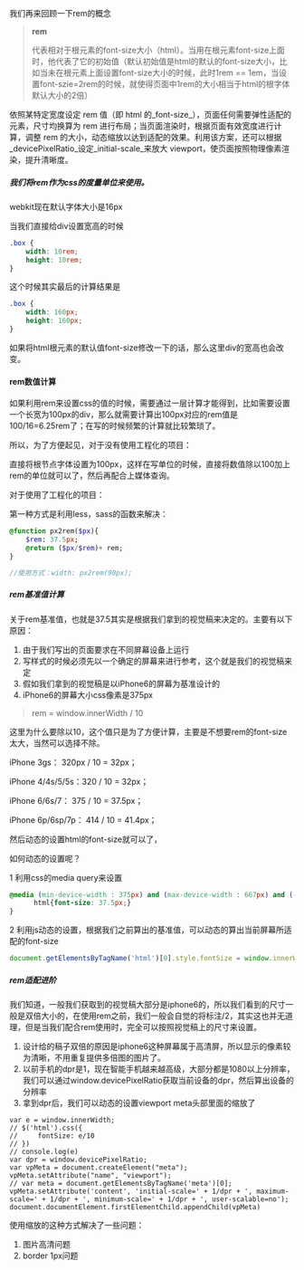 我们再来回顾一下rem的概念

> **rem**
>
> 代表相对于根元素的font-size大小（html）。当用在根元素font-size上面时，他代表了它的初始值（默认初始值是html的默认的font-size大小，比如当未在根元素上面设置font-size大小的时候，此时1rem == 1em，当设置font-szie=2rem的时候，就使得页面中1rem的大小相当于html的根字体默认大小的2倍）

依照某特定宽度设定 rem 值（即 html 的_font-size_），页面任何需要弹性适配的元素，尺寸均换算为 rem 进行布局；当页面渲染时，根据页面有效宽度进行计算，调整 rem 的大小，动态缩放以达到适配的效果。利用该方案，还可以根据_devicePixelRatio_设定_initial-scale_来放大 viewport，使页面按照物理像素渲染，提升清晰度。

##### 我们将rem作为css的度量单位来使用。

webkit现在默认字体大小是16px

当我们直接给div设置宽高的时候

```css
.box { 
    width: 10rem;
    height: 10rem;
}
```

这个时候其实最后的计算结果是

```css
.box {
    width: 160px;
    height: 160px;
}
```

如果将html根元素的默认值font-size修改一下的话，那么这里div的宽高也会改变。

#### rem数值计算

如果利用rem来设置css的值的时候，需要通过一层计算才能得到，比如需要设置一个长宽为100px的div，那么就需要计算出100px对应的rem值是100/16=6.25rem了；在写的时候频繁的计算就比较繁琐了。

所以，为了方便起见，对于没有使用工程化的项目：

直接将根节点字体设置为100px，这样在写单位的时候，直接将数值除以100加上rem的单位就可以了，然后再配合上媒体查询。

对于使用了工程化的项目：

第一种方式是利用less，sass的函数来解决：

```sass
@function px2rem($px){
    $rem: 37.5px;
    @return ($px/$rem)+ rem;
}

//使用方式：width: px2rem(90px);
```

##### rem基准值计算

关于rem基准值，也就是37.5其实是根据我们拿到的视觉稿来决定的。主要有以下原因：

1. 由于我们写出的页面要求在不同屏幕设备上运行
2. 写样式的时候必须先以一个确定的屏幕来进行参考，这个就是我们的视觉稿来定
3. 假如我们拿到的视觉稿是以iPhone6的屏幕为基准设计的
4. iPhone6的屏幕大小css像素是375px

> rem = window.innerWidth / 10

这里为什么要除以10，这个值只是为了方便计算，主要是不想要rem的font-size太大，当然可以选择不除。

iPhone 3gs： 320px / 10 = 32px；

iPhone 4/4s/5/5s：320 / 10 = 32px；

iPhone 6/6s/7： 375 / 10 = 37.5px；

iPhone 6p/6sp/7p： 414 / 10 = 41.4px；

然后动态的设置html的font-size就可以了，

如何动态的设置呢？

1 利用css的media query来设置

```css
@media (min-device-width : 375px) and (max-device-width : 667px) and (-webkit-min-device-pixel-ratio : 2){
      html{font-size: 37.5px;}
}
```

2 利用js动态的设置，根据我们之前算出的基准值，可以动态的算出当前屏幕所适配的font-size

```js
document.getElementsByTagName('html')[0].style.fontSize = window.innerWidth / 10 + 'px';
```

##### rem适配进阶

我们知道，一般我们获取到的视觉稿大部分是iphone6的，所以我们看到的尺寸一般是双倍大小的，在使用rem之前，我们一般会自觉的将标注/2，其实这也并无道理，但是当我们配合rem使用时，完全可以按照视觉稿上的尺寸来设置。

1. 设计给的稿子双倍的原因是iphone6这种屏幕属于高清屏，所以显示的像素较为清晰，不用重复提供多倍图的图片了。
2. 以前手机的dpr是1，现在智能手机越来越高级，大部分都是1080以上分辨率，我们可以通过window.devicePixelRatio获取当前设备的dpr，然后算出设备的分辨率
3. 拿到dpr后，我们可以动态的设置viewport meta头部里面的缩放了

```
var e = window.innerWidth;
// $('html').css({
//     fontSize: e/10
// })
// console.log(e)
var dpr = window.devicePixelRatio;
var vpMeta = document.createElement("meta");
vpMeta.setAttribute("name", "viewport");
// var meta = document.getElementsByTagName('meta')[0];
vpMeta.setAttribute('content', 'initial-scale=' + 1/dpr + ', maximum-scale=' + 1/dpr + ', minimum-scale=' + 1/dpr + ', user-scalable=no');
document.documentElement.firstElementChild.appendChild(vpMeta)
```

使用缩放的这种方式解决了一些问题：

1. 图片高清问题
2. border 1px问题



